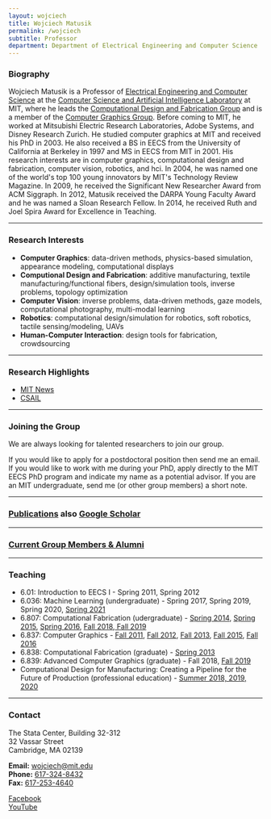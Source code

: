 ```yaml
---
layout: wojciech
title: Wojciech Matusik
permalink: /wojciech
subtitle: Professor
department: Department of Electrical Engineering and Computer Science
---
```

### Biography

Wojciech Matusik is a Professor of [Electrical Engineering and Computer Science](http://www.eecs.mit.edu/) at the [Computer Science and Artificial Intelligence Laboratory](http://www.csail.mit.edu/) at MIT, where he leads the [Computational Design and Fabrication Group](http://cfg.mit.edu/) and is a member of the [Computer Graphics Group](http://graphics.csail.mit.edu/). Before coming to MIT, he worked at Mitsubishi Electric Research Laboratories, Adobe Systems, and Disney Research Zurich. He studied computer graphics at MIT and received his PhD in 2003. He also received a BS in EECS from the University of California at Berkeley in 1997 and MS in EECS from MIT in 2001. His research interests are in computer graphics, computational design and fabrication, computer vision, robotics, and hci. In 2004, he was named one of the world's top 100 young innovators by MIT's Technology Review Magazine. In 2009, he received the Significant New Researcher Award from ACM Siggraph. In 2012, Matusik received the DARPA Young Faculty Award and he was named a Sloan Research Fellow. In 2014, he received Ruth and Joel Spira Award for Excellence in Teaching.

<hr>

### Research Interests

* **Computer Graphics**: data-driven methods, physics-based simulation, appearance modeling, computational displays
* **Computional Design and Fabrication**: additive manufacturing, textile manufacturing/functional fibers, design/simulation tools, inverse problems, topology optimization
* **Computer Vision**: inverse problems, data-driven methods, gaze models, computational photography, multi-modal learning
* **Robotics**: computational design/simulation for robotics, soft robotics, tactile sensing/modeling, UAVs
* **Human-Computer Interaction**: design tools for fabrication, crowdsourcing

<hr>

### Research Highlights

* [MIT News](https://news.mit.edu/)
* [CSAIL](https://www.csail.mit.edu/research/computational-design-and-fabrication-group)

<hr>

### Joining the Group

We are always looking for talented researchers to join our group.

If you would like to apply for a postdoctoral position then send me an email.
If you would like to work with me during your PhD, apply directly to the MIT EECS PhD program and indicate my name as a potential advisor.
If you are an MIT undergraduate, send me (or other group members) a short note.

<hr>

### [Publications](https://cdfg.mit.edu/publications/) also [Google Scholar](https://scholar.google.com/scholar?hl=en&as_sdt=0%2C22&q=wojciech+matusik&btnG=)

<hr>

### [Current Group Members & Alumni](https://cdfg.mit.edu/team)

<hr>

### Teaching

* 6.01: Introduction to EECS I - Spring 2011, Spring 2012
* 6.036: Machine Learning (undergraduate) - Spring 2017, Spring 2019, Spring 2020, [Spring 2021](https://learning-modules.mit.edu/class/index.html?uuid=/course/6/sp21/6.036#info)
* 6.807: Computational Fabrication (udergraduate) - [Spring 2014](http://stellar.mit.edu/S/course/6/sp14/6.S079/index.html), [Spring 2015](http://stellar.mit.edu/S/course/6/sp15/6.S079/index.html), [Spring 2016](http://stellar.mit.edu/S/course/6/sp16/6.807/index.html), [Fall 2018](https://stellar.mit.edu/S/course/6/fa18/6.807/),[ Fall 2019](https://stellar.mit.edu/S/course/6/fa19/6.807/)
* 6.837: Computer Graphics - [Fall 2011](http://stellar.mit.edu/S/course/6/fa11/6.837/index.html), [Fall 2012](http://stellar.mit.edu/S/course/6/fa12/6.837/index.html), [Fall 2013](http://stellar.mit.edu/S/course/6/fa13/6.837/index.html), [Fall 2015](http://stellar.mit.edu/S/course/6/fa15/6.837/index.html), [Fall 2016](http://stellar.mit.edu/S/course/6/fa16/6.837/index.html)
* 6.838: Computational Fabrication (graduate) - [Spring 2013](http://stellar.mit.edu/S/course/6/sp13/6.838/index.html)
* 6.839: Advanced Computer Graphics (graduate) - Fall 2018, [Fall 2019](https://stellar.mit.edu/S/course/6/fa19/6.839/)
* Computational Design for Manufacturing: Creating a Pipeline for the Future of Production (professional education) - [Summer 2018, 2019, 2020](https://professional.mit.edu/programs/short-programs/computational-design-manufacturing)

<hr>

### Contact

The Stata Center, Building 32-312<br>
32 Vassar Street<br>
Cambridge, MA 02139

**Email:** [wojciech@mit.edu](mailto:wojciech@mit.edu)<br>
**Phone:** [617-324-8432](tel:+16173248432)<br>
**Fax:** [617-253-4640](fax:+1617-253-4640)

[Facebook](https://www.facebook.com/compFabMIT/)<br> 
[YouTube](https://www.youtube.com/channel/UCr4LhPjUd9Bc67i9_wYTYNg)